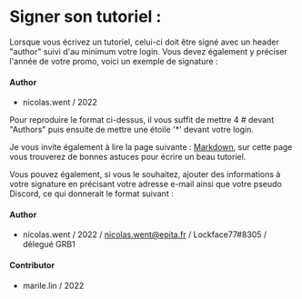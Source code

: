 # Signer son tutoriel :

Lorsque vous écrivez un tutoriel, celui-ci doit être signé avec un header "author" suivi d'au minimum votre login. Vous devez également y préciser l'année de votre promo, voici un exemple de signature :

#### Author
* nicolas.went / 2022

Pour reproduire le format ci-dessus, il vous suffit de mettre 4 \# devant "Authors" puis ensuite de mettre une étoile '\*' devant votre login.

Je vous invite également à lire la page suivante : [Markdown](https://guides.github.com/features/mastering-markdown/), sur cette page vous trouverez de bonnes astuces pour écrire un beau tutoriel.

Vous pouvez également, si vous le souhaitez, ajouter des informations à votre signature en précisant votre adresse e-mail ainsi que votre pseudo Discord, ce qui donnerait le format suivant :

#### Author
* nicolas.went / 2022 / nicolas.went@epita.fr / Lockface77#8305 / délegué GRB1

#### Contributor
* marile.lin / 2022
